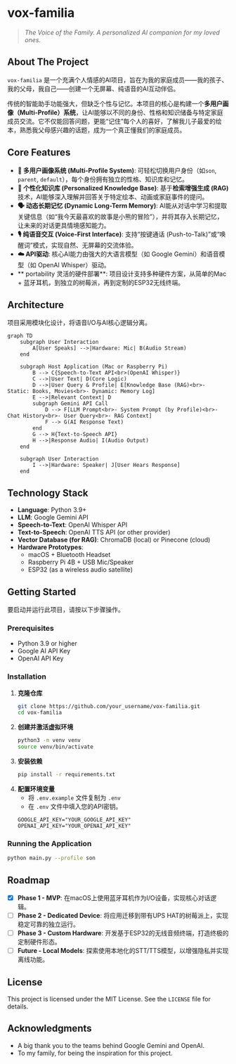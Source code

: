 # vox-familia

> *The Voice of the Family. A personalized AI companion for my loved ones.*

[](https://opensource.org/licenses/MIT)

## About The Project

`vox-familia` 是一个充满个人情感的AI项目，旨在为我的家庭成员——我的孩子、我的父母，我自己——创建一个无屏幕、纯语音的AI互动伴侣。

传统的智能助手功能强大，但缺乏个性与记忆。本项目的核心是构建一个**多用户画像（Multi-Profile）系统**，让AI能够以不同的身份、性格和知识储备与特定家庭成员交流。它不仅能回答问题，更能“记住”每个人的喜好，了解我儿子最爱的绘本，熟悉我父母感兴趣的话题，成为一个真正懂我们的家庭成员。

## Core Features

  * **👥 多用户画像系统 (Multi-Profile System)**: 可轻松切换用户身份（如`son`, `parent`, `default`），每个身份拥有独立的性格、知识库和记忆。
  * **🧠 个性化知识库 (Personalized Knowledge Base)**: 基于**检索增强生成 (RAG)** 技术，AI能够深入理解并回答关于特定绘本、动画或家庭事件的提问。
  * **🗣️ 动态长期记忆 (Dynamic Long-Term Memory)**: AI能从对话中学习和提取关键信息（如“我今天最喜欢的故事是小熊的冒险”），并将其存入长期记忆，让未来的对话更具情境感知能力。
  * **🎙️ 纯语音交互 (Voice-First Interface)**: 支持“按键通话 (Push-to-Talk)”或“唤醒词”模式，实现自然、无屏幕的交流体验。
  * **☁️ API驱动**: 核心AI能力由强大的大语言模型（如 Google Gemini）和语音模型（如 OpenAI Whisper）驱动。
  * \*\* portability 灵活的硬件部署\*\*: 项目设计支持多种硬件方案，从简单的Mac + 蓝牙耳机，到独立的树莓派，再到定制的ESP32无线终端。

## Architecture

项目采用模块化设计，将语音I/O与AI核心逻辑分离。

```mermaid
graph TD
    subgraph User Interaction
        A[User Speaks] -->|Hardware: Mic| B(Audio Stream)
    end

    subgraph Host Application (Mac or Raspberry Pi)
        B --> C{Speech-to-Text API<br>(OpenAI Whisper)}
        C -->|User Text| D(Core Logic)
        D -->|User Query & Profile| E[Knowledge Base (RAG)<br>- Static: Books, Movies<br>- Dynamic: Memory Log]
        E -->|Relevant Context| D
        subgraph Gemini API Call
            D --> F[LLM Prompt<br>- System Prompt (by Profile)<br>- Chat History<br>- User Query<br>- RAG Context]
            F --> G(AI Response Text)
        end
        G --> H{Text-to-Speech API}
        H -->|Response Audio| I(Audio Output)
    end

    subgraph User Interaction
        I -->|Hardware: Speaker| J[User Hears Response]
    end
```

## Technology Stack

  * **Language**: Python 3.9+
  * **LLM**: Google Gemini API
  * **Speech-to-Text**: OpenAI Whisper API
  * **Text-to-Speech**: OpenAI TTS API (or other provider)
  * **Vector Database (for RAG)**: ChromaDB (local) or Pinecone (cloud)
  * **Hardware Prototypes**:
      * macOS + Bluetooth Headset
      * Raspberry Pi 4B + USB Mic/Speaker
      * ESP32 (as a wireless audio satellite)

## Getting Started

要启动并运行此项目，请按以下步骤操作。

### Prerequisites

  * Python 3.9 or higher
  * Google AI API Key
  * OpenAI API Key

### Installation

1.  **克隆仓库**
    ```sh
    git clone https://github.com/your_username/vox-familia.git
    cd vox-familia
    ```
2.  **创建并激活虚拟环境**
    ```sh
    python3 -m venv venv
    source venv/bin/activate
    ```
3.  **安装依赖**
    ```sh
    pip install -r requirements.txt
    ```
4.  **配置环境变量**
      * 将 `.env.example` 文件复制为 `.env`
      * 在 `.env` 文件中填入您的API密钥。
    <!-- end list -->
    ```.env
    GOOGLE_API_KEY="YOUR_GOOGLE_API_KEY"
    OPENAI_API_KEY="YOUR_OPENAI_API_KEY"
    ```

### Running the Application

```sh
python main.py --profile son
```

## Roadmap

  * [x] **Phase 1 - MVP**: 在macOS上使用蓝牙耳机作为I/O设备，实现核心对话逻辑。
  * [ ] **Phase 2 - Dedicated Device**: 将应用迁移到带有UPS HAT的树莓派上，实现稳定可靠的独立运行。
  * [ ] **Phase 3 - Custom Hardware**: 开发基于ESP32的无线音频终端，打造终极的定制硬件形态。
  * [ ] **Future - Local Models**: 探索使用本地化的STT/TTS模型，以增强隐私并实现离线功能。

## License

This project is licensed under the MIT License. See the `LICENSE` file for details.

## Acknowledgments

  * A big thank you to the teams behind Google Gemini and OpenAI.
  * To my family, for being the inspiration for this project.
